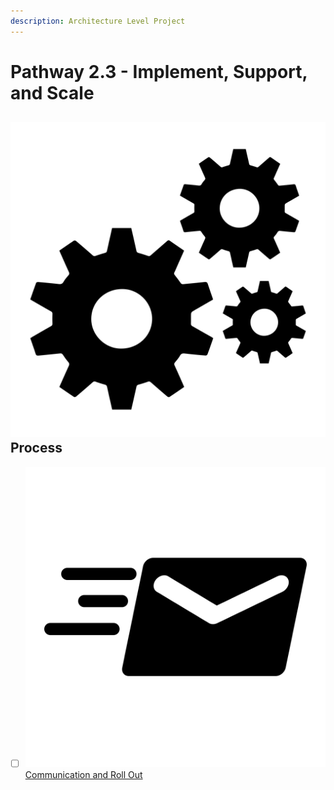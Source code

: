 ```yaml
---
description: Architecture Level Project
---
```


# Pathway 2.3 -  Implement, Support, and Scale

## ![](../../.gitbook/assets/gears.svg) Process

* [ ] ![](../../.gitbook/assets/send-mail.svg) [Communication and Roll Out](communication-and-roll-out.md)


